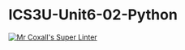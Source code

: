 # ICS3U-Unit6-02-Python
[![Mr Coxall's Super Linter](https://github.com/zaida-hammmel2108/ICS3U-Unit6-02-Python/workflows/Mr%20Coxall's%20Super%20Linter/badge.svg)](https://github.com/zaida-hammmel2108/ICS3U-Unit6-02-PythonP/actions/)
